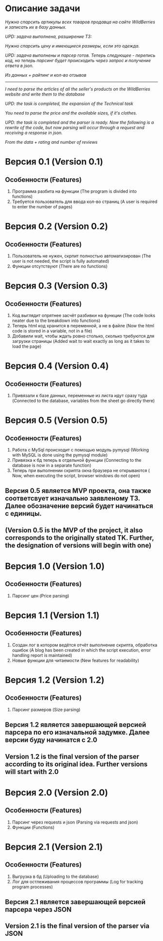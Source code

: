 # Описание задачи

_Нужно спарсить артикулы всех товаров продавца на сайте WildBerries и записать их в базу данных._

_UPD: задача выполнена, разширение ТЗ:_

_Нужно спарсить цену и имеющиеся размеры, если это одежда._

_UPD: задача выполнены и парсер готов. Теперь следующее - перепись код, но теперь парсинг будет происходить через запрос и получение ответа в json._

_Из данных + райтинг и кол-во отзывов_

______________________________________________________________________________________________________________________________

_I need to parse the articles of all the seller's products on the WildBerries website and write them to the database_

_UPD: the task is completed, the expansion of the Technical task_

_You need to parse the price and the available sizes, if it's clothes._

_UPD: the task is completed and the parser is ready. Now the following is a rewrite of the code, but now parsing will occur through a request and receiving a response in json._

_From the data + rating and number of reviews_


# Версия 0.1 (Version 0.1)

## Особенности (Features)

1. Программа разбита на функции (The program is divided into functions)
2. Требуется пользователь для ввода кол-во страниц (A user is required to enter the number of pages)

# Версия 0.2 (Version 0.2)

## Особенности (Features)

1. Пользователь не нужен, скрпит полностью автоматизирован (The user is not needed, the script is fully automated)
2. Функции отсутствуют (There are no functions)

# Версия 0.3 (Version 0.3)

## Особенности (Features)
1. Код выглядит опрятнее засчёт разбивки на функции (The code looks neater due to the breakdown into functions)
2. Теперь html код хранится в переменной, а не в файле (Now the html code is stored in a variable, not in a file)
3. Добавили wait, чтобы ждать ровно столько, сколько требуются для загрузки страницы (Added wait to wait exactly as long as it takes to load the page)

# Версия 0.4 (Version 0.4)

## Особенности (Features)
1. Привязали к базе данных, переменные из листа идут сразу туда (Connected to the database, variables from the sheet go directly there)

# Версия 0.5 (Version 0.5)

## Особенности (Features)
1. Работа с MySql происходит с помощью модуль pymysql (Working with MySQL is done using the pymysql module)
2. Привязка к бд теперь в отдельной функции (Connecting to the database is now in a separate function)
3. Теперь при выполнении скрипта окна браузера не открываются ( Now, when executing the script, browser windows do not open)

## Версия 0.5 является MVP проекта, она также соответсвует изначально заявленому ТЗ. Далее обозначение версий будет начинаться с единицы. 

## (Version 0.5 is the MVP of the project, it also corresponds to the originally stated TK. Further, the designation of versions will begin with one)

# Версия 1.0 (Version 1.0)

## Особенности (Features)
1. Парсинг цен (Price parsing)

# Версия 1.1 (Version 1.1)

## Особенности (Features)
1. Создан лог в котором ведётся отчёт выполнение скрипта, обработка ошибок (A blog has been created in which the script execution, error handling report is maintained)
2. Новые функции для читаемости (New features for readability)

# Версия 1.2 (Version 1.2)

## Особенности (Features)
1. Парсинг размеров (Size parsing)

## Версия 1.2 является завершающей версией парсера по его изначальной задумке. Далее версии буду начинатся с 2.0

## Version 1.2 is the final version of the parser according to its original idea. Further versions will start with 2.0

# Версия 2.0 (Version 2.0)

## Особенности (Features)
1. Парсинг через requests и json (Parsing via requests and json)
2. Функции (Functions)

# Версия 2.1 (Version 2.1)

## Особенности (Features)
1. Выгрузка в бд (Uploading to the database)
2. Лог для остлеживания процессов программы (Log for tracking program processes)

## Версия 2.1 является завершающей версией парсера через JSON

## Version 2.1 is the final version of the parser via JSON





